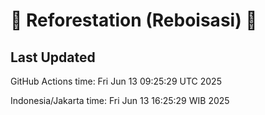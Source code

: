 
# 🌳 Reforestation (Reboisasi) 🌲

## Last Updated

GitHub Actions time: Fri Jun 13 09:25:29 UTC 2025

Indonesia/Jakarta time: Fri Jun 13 16:25:29 WIB 2025
